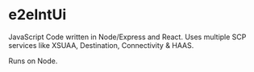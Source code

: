 # e2eIntUi

JavaScript Code written in Node/Express and React.
Uses multiple SCP services like XSUAA, Destination, Connectivity & HAAS.


Runs on Node.
